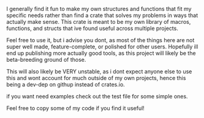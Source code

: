 I generally find it fun to make my own structures and functions that fit my specific needs rather than find a crate that solves my problems in ways that actually make sense. This crate is meant to be my own library of macros, functions, and structs that ive found useful across multiple projects.

Feel free to use it, but i advise you dont, as most of the things here are not super well made, feature-complete, or polished for other users. Hopefully ill end up publishing more actually good tools, as this project will likely be the beta-breeding ground of those.

This will also likely be VERY unstable, as i dont expect anyone else to use this and wont account for much outside of my own projects, hence this being a dev-dep on githup instead of crates.io.

if you want need examples check out the test file for some simple ones.

Feel free to copy some of my code if you find it useful!
